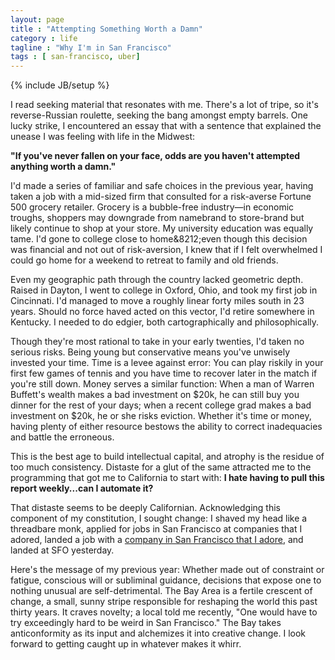```yaml
---
layout: page
title : "Attempting Something Worth a Damn"
category : life
tagline : "Why I'm in San Francisco"
tags : [ san-francisco, uber]
---
```

{% include JB/setup %}

I read seeking material that resonates with me. There's a lot of tripe, so it's reverse-Russian roulette, seeking the bang amongst empty barrels.
One lucky strike, I encountered an essay that with a sentence that explained the unease I was feeling with life in the Midwest:

**"If you've never fallen on your face, odds are you haven't attempted anything worth a damn."**
                                                                                                                                                                                                          
I'd made a series of familiar and safe choices in the previous year, having taken a job with a mid-sized firm that consulted for a risk-averse Fortune 500 grocery retailer. 
Grocery is a bubble-free industry&#8212;in economic troughs, shoppers may downgrade from namebrand to store-brand but likely continue to shop at your store.
My university education was equally tame. I'd gone to college close to home&8212;even though this decision was financial and not out of risk-aversion, I knew that if I felt overwhelmed I could
go home for a weekend to retreat to family and old friends.

Even my geographic path through the country lacked geometric depth. 
Raised in Dayton, I went to college in Oxford, Ohio, and took my first job in Cincinnati. I'd managed to move a roughly linear forty miles south in 23 years. 
Should no force haved acted on this vector, I'd retire somewhere in Kentucky. I needed to do edgier, both cartographically and philosophically.

Though they're most rational to take in your early twenties, I'd taken no serious risks. Being young but conservative means you've unwisely invested your time. 
Time is a levee against error: You can play riskily in your first few games of tennis and you have time to recover later in the match if you're still down. 
Money serves a similar function: When a man of Warren Buffett's wealth makes a bad investment on $20k, he can still buy you dinner for the rest of your days; 
when a recent college grad makes a bad investment on $20k, he or she risks eviction. Whether it's time or money, having plenty of either resource bestows 
the ability to correct inadequacies and battle the erroneous.

This is the best age to build intellectual capital, and atrophy is the residue of too much consistency. 
Distaste for a glut of the same attracted me to the programming that got me to California to start with: **I hate having to pull this report weekly...can I automate it?**

That distaste seems to be deeply Californian. Acknowledging this component of my constitution, I sought change: I shaved my head like a threadbare monk,
applied for jobs in San Francisco at companies that I adored, landed a job with a [company in San Francisco that I adore](https://www.uber.com/), 
and landed at SFO yesterday. 

Here's the message of my previous year: Whether made out of constraint or fatigue, conscious will or subliminal guidance, decisions that expose one to nothing unusual are self-detrimental.
The Bay Area is a fertile crescent of change, a small, sunny stripe responsible for reshaping the world this past thirty years. It craves novelty; a local
told me recently, "One would have to try exceedingly hard to be weird in San Francisco." The Bay takes anticonformity as its input and alchemizes it into creative change.
I look forward to getting caught up in whatever makes it whirr.
